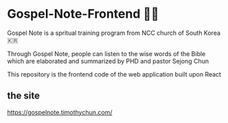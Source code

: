 # Gospel-Note-Frontend 🙏🛐

Gospel Note is a spritual training program  from NCC church of South Korea 🇰🇷

Through Gospel Note, people can listen to the wise words of the Bible which are elaborated and summarized by PHD and pastor Sejong Chun

This repository is the frontend code of the web application built upon React

**the site**
---
https://gospelnote.timothychun.com/
